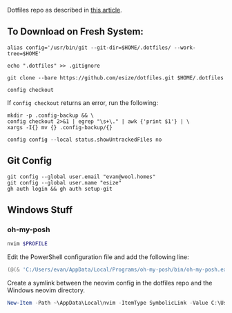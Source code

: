 Dotfiles repo as described in [this article](https://www.atlassian.com/git/tutorials/dotfiles).

## To Download on Fresh System:
```shell
alias config='/usr/bin/git --git-dir=$HOME/.dotfiles/ --work-tree=$HOME'
```

```shell
echo ".dotfiles" >> .gitignore
```

```shell
git clone --bare https://github.com/esize/dotfiles.git $HOME/.dotfiles
```


```shell
config checkout
```

If ```config checkout``` returns an error, run the following:

```shell
mkdir -p .config-backup && \
config checkout 2>&1 | egrep "\s+\." | awk {'print $1'} | \
xargs -I{} mv {} .config-backup/{}
```

```shell
config config --local status.showUntrackedFiles no
```

## Git Config
```shell
git config --global user.email "evan@wool.homes"
git config --global user.name "esize"
gh auth login && gh auth setup-git
```

## Windows Stuff
### oh-my-posh
```powershell
nvim $PROFILE
```
Edit the PowerShell configuration file and add the following line:
```powershell
(@(& 'C:/Users/evan/AppData/Local/Programs/oh-my-posh/bin/oh-my-posh.exe' init pwsh --config='C:\Users\evan\dotfiles\.config\omp\omp.toml' --print) -join "`n") | Invoke-Expression
```

Create a symlink between the neovim config in the dotfiles repo and the Windows neovim directory.
```powershell
New-Item -Path ~\AppData\Local\nvim -ItemType SymbolicLink -Value C:\Users\evan\dotfiles\.config\nvim\
```
